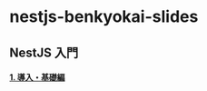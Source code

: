 # nestjs-benkyokai-slides

## NestJS 入門

#### [1. 導入・基礎編](https://minericefield.github.io/nestjs-benkyokai-slides/1-basics/slide.html)
